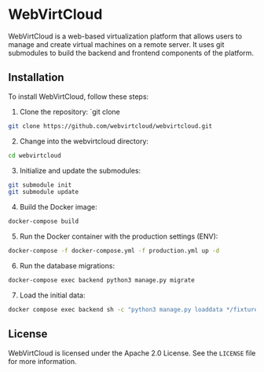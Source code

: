 # WebVirtCloud #

WebVirtCloud is a web-based virtualization platform that allows users to manage and create virtual machines on a remote server. It uses git submodules to build the backend and frontend components of the platform.

## Installation ##

To install WebVirtCloud, follow these steps:

1. Clone the repository: `git clone

```bash
git clone https://github.com/webvirtcloud/webvirtcloud.git
```

2. Change into the webvirtcloud directory:


```bash
cd webvirtcloud
```

3. Initialize and update the submodules:

```bash
git submodule init
git submodule update
```

4. Build the Docker image:
```bash
docker-compose build
```

5. Run the Docker container with the production settings (ENV):
```bash
docker-compose -f docker-compose.yml -f production.yml up -d
```

6. Run the database migrations:
```bash
docker-compose exec backend python3 manage.py migrate
```

7. Load the initial data:
```bash
docker compose exec backend sh -c "python3 manage.py loaddata */fixtures/*.json"
```

## License ##

WebVirtCloud is licensed under the Apache 2.0 License. See the `LICENSE` file for more information.
